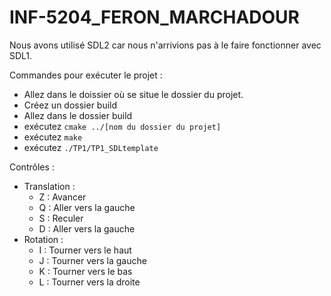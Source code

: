 # INF-5204_FERON_MARCHADOUR

Nous avons utilisé SDL2 car nous n'arrivions pas à le faire fonctionner avec SDL1.

Commandes pour exécuter le projet : 
* Allez dans le doissier où se situe le dossier du projet.
* Créez un dossier build
* Allez dans le dossier build
* exécutez `cmake ../[nom du dossier du projet]`
* exécutez `make`
* exécutez `./TP1/TP1_SDLtemplate`

Contrôles :
* Translation :
  * Z : Avancer 
  * Q : Aller vers la gauche
  * S : Reculer
  * D : Aller vers la gauche
* Rotation :
  * I : Tourner vers le haut
  * J : Tourner vers la gauche
  * K : Tourner vers le bas
  * L : Tourner vers la droite
